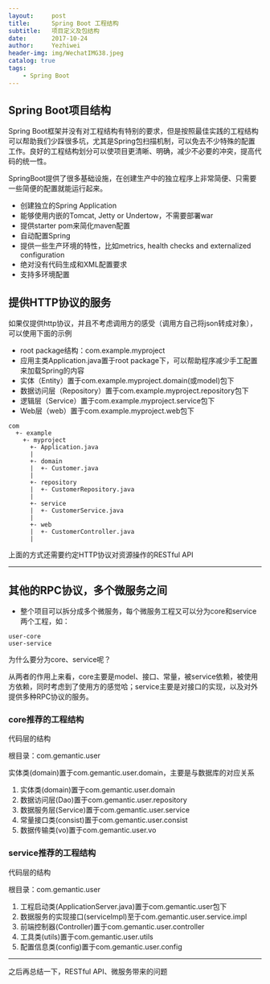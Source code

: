 ```yaml
---
layout:     post
title:      Spring Boot 工程结构
subtitle:   项目定义及包结构
date:       2017-10-24
author:     Yezhiwei
header-img: img/WechatIMG38.jpeg
catalog: true
tags:
    - Spring Boot
---
```



## Spring Boot项目结构

Spring Boot框架并没有对工程结构有特别的要求，但是按照最佳实践的工程结构可以帮助我们少踩很多坑，尤其是Spring包扫描机制，可以免去不少特殊的配置工作。良好的工程结构划分可以使项目更清晰、明确，减少不必要的冲突，提高代码的统一性。

SpringBoot提供了很多基础设施，在创建生产中的独立程序上非常简便、只需要一些简便的配置就能运行起来。

* 创建独立的Spring Application
* 能够使用内嵌的Tomcat, Jetty or Undertow，不需要部署war
* 提供starter pom来简化maven配置
* 自动配置Spring
* 提供一些生产环境的特性，比如metrics, health checks and externalized configuration
* 绝对没有代码生成和XML配置要求
* 支持多环境配置

## 提供HTTP协议的服务

如果仅提供http协议，并且不考虑调用方的感受（调用方自己将json转成对象），可以使用下面的示例

* root package结构：com.example.myproject
* 应用主类Application.java置于root package下，可以帮助程序减少手工配置来加载Spring的内容
* 实体（Entity）置于com.example.myproject.domain(或model)包下
* 数据访问层（Repository）置于com.example.myproject.repository包下
* 逻辑层（Service）置于com.example.myproject.service包下
* Web层（web）置于com.example.myproject.web包下

```
com
  +- example
    +- myproject
      +- Application.java
      |
      +- domain
      |  +- Customer.java
      |
      +- repository
      |  +- CustomerRepository.java
      |
      +- service
      |  +- CustomerService.java
      |
      +- web
      |  +- CustomerController.java
      |
```

上面的方式还需要约定HTTP协议对资源操作的RESTful API

***


## 其他的RPC协议，多个微服务之间

* 整个项目可以拆分成多个微服务，每个微服务工程又可以分为core和service两个工程，如：

```
user-core
user-service
```

为什么要分为core、service呢？

从两者的作用上来看，core主要是model、接口、常量，被service依赖，被使用方依赖，同时考虑到了使用方的感觉哈；service主要是对接口的实现，以及对外提供多种RPC协议的服务。

### core推荐的工程结构

代码层的结构

根目录：com.gemantic.user

实体类(domain)置于com.gemantic.user.domain，主要是与数据库的对应关系

1. 实体类(domain)置于com.gemantic.user.domain
3. 数据访问层(Dao)置于com.gemantic.user.repository
4. 数据服务层(Service)置于com.gemantic.user.service
5. 常量接口类(consist)置于com.gemantic.user.consist
6. 数据传输类(vo)置于com.gemantic.user.vo

### service推荐的工程结构

代码层的结构

根目录：com.gemantic.user

1. 工程启动类(ApplicationServer.java)置于com.gemantic.user包下
2. 数据服务的实现接口(serviceImpl)至于com.gemantic.user.service.impl
3. 前端控制器(Controller)置于com.gemantic.user.controller
4. 工具类(utils)置于com.gemantic.user.utils
5. 配置信息类(config)置于com.gemantic.user.config

***

之后再总结一下，RESTful API、微服务带来的问题

